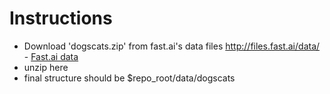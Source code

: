# Instructions

- Download 'dogscats.zip' from fast.ai's data files http://files.fast.ai/data/ - [Fast.ai data](http://files.fast.ai/data/)
- unzip here
- final structure should be $repo_root/data/dogscats
